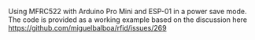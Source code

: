 Using MFRC522 with Arduino Pro Mini and ESP-01 in a power save mode. The code is provided as a working example based on the discussion here https://github.com/miguelbalboa/rfid/issues/269
